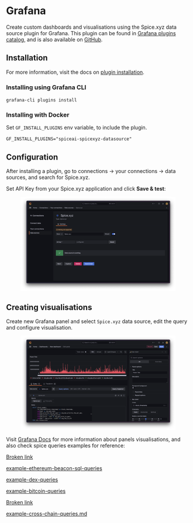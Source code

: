 # Grafana

Create custom dashboards and visualisations using the Spice.xyz data source plugin for Grafana. This plugin can be found in [Grafana plugins catalog](https://grafana.com/grafana/plugins/spiceai-spicexyz-datasource/), and is also available on [GitHub](https://github.com/spiceai/grafana-spice.xyz-datasource/).

## Installation

For more information, visit the docs on [plugin installation](https://grafana.com/docs/grafana/latest/plugins/installation/).

### Installing using Grafana CLI

```
grafana-cli plugins install
```

### Installing with Docker

Set `GF_INSTALL_PLUGINS` env variable, to include the plugin.

```
GF_INSTALL_PLUGINS="spiceai-spicexyz-datasource"
```

## Configuration

After installing a plugin, go to connections -> your connections -> data sources, and search for Spice.xyz.

Set API Key from your Spice.xyz application and click **Save & test**:

<figure><img src="../.gitbook/assets/CleanShot 2023-07-18 at 16.04.58@2x.png" alt=""><figcaption></figcaption></figure>

## Creating visualisations

Create new Grafana panel and select `Spice.xyz` data source, edit the query and configure visualisation.

<figure><img src="../.gitbook/assets/CleanShot 2023-07-18 at 16.08.00@2x.png" alt=""><figcaption></figcaption></figure>

Visit [Grafana Docs](https://grafana.com/docs/grafana/latest/panels-visualizations/) for more information about panels visualisations, and also check spice queries examples for reference:

[Broken link](broken-reference "mention")

[example-ethereum-beacon-sql-queries](../reference/samples-and-examples/example-ethereum-beacon-sql-queries/ "mention")

[example-dex-queries](../reference/samples-and-examples/example-dex-queries/ "mention")

[example-bitcoin-queries](../reference/samples-and-examples/example-bitcoin-queries/ "mention")

[Broken link](broken-reference "mention")

[example-cross-chain-queries.md](../reference/samples-and-examples/example-cross-chain-queries.md "mention")
